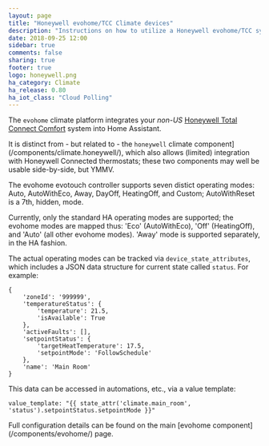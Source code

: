 ```yaml
---
layout: page
title: "Honeywell evohome/TCC Climate devices"
description: "Instructions on how to utilize a Honeywell evohome/TCC system within Home Assistant."
date: 2018-09-25 12:00
sidebar: true
comments: false
sharing: true
footer: true
logo: honeywell.png
ha_category: Climate
ha_release: 0.80
ha_iot_class: "Cloud Polling"
---
```


The `evohome` climate platform integrates your _non-US_ [Honeywell Total Connect Comfort](https://international.mytotalconnectcomfort.com/Account/Login) system into Home Assistant.

It is distinct from - but related to - the `honeywell` climate component](/components/climate.honeywell/), which also allows (limited) integration with Honeywell Connected thermostats; these two components may well be usable side-by-side, but YMMV.

The evohome evotouch controller supports seven distict operating modes: Auto, AutoWithEco, Away, DayOff, HeatingOff, and Custom; AutoWithReset is a 7th, hidden, mode.

Currently, only the standard HA operating modes are supported; the evohome modes are mapped thus: 'Eco' (AutoWithEco), 'Off' (HeatingOff), and 'Auto' (all other evohome modes). 'Away' mode is supported separately, in the HA fashion.

The actual operating modes can be tracked via `device_state_attributes`, which includes a JSON data structure for current state called `status`. For example:
```
{
	'zoneId': '999999',
	'temperatureStatus': {
		'temperature': 21.5,
		'isAvailable': True
	},
	'activeFaults': [],
	'setpointStatus': {
		'targetHeatTemperature': 17.5,
		'setpointMode': 'FollowSchedule'
	},
	'name': 'Main Room'
}
```
This data can be accessed in automations, etc., via a value template:
```
value_template: "{{ state_attr('climate.main_room', 'status').setpointStatus.setpointMode }}"
```

<p class='note'>
Full configuration details can be found on the main [evohome component](/components/evohome/) page.
</p>
